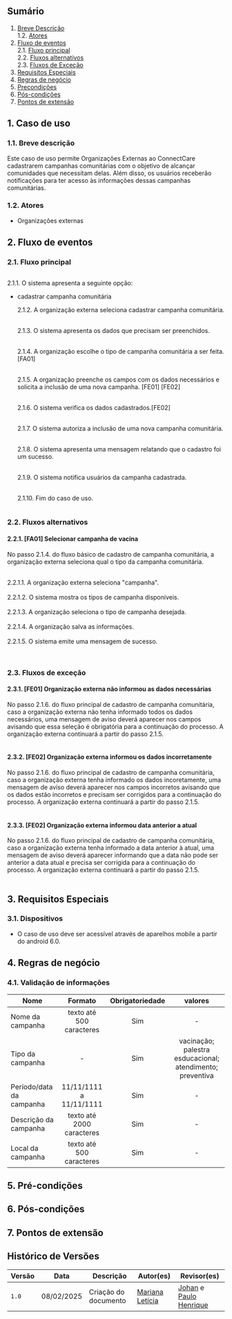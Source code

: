 ## Sumário

1. [Breve Descrição](#breve-descricao)<br>
   1.2. [Atores](#atores)<br>
2. [Fluxo de eventos](#fluxo-de-eventos)<br>
   2.1. [Fluxo principal](#fluxo-principal)<br>
   2.2. [Fluxos alternativos](#fluxos-alternativos)<br>
   2.3. [Fluxos de Exceção](#fluxos-de-excecao)<br>
3. [Requisitos Especiais](#requisitos-especiais)<br>
4. [Regras de negócio](#regras-de-negocio)<br>
5. [Precondições](#pre-condicoes)<br>
6. [Pós-condições](#pos-condicoes)<br>
7. [Pontos de extensão](#pontos-de-extensao)<br>

## 1. Caso de uso

<a id="breve-descricao"></a>

### 1.1. Breve descrição

Este caso de uso permite Organizações Externas ao ConnectCare cadastrarem campanhas comunitárias com o objetivo de alcançar comunidades que necessitam delas. Além disso, os usuários receberão notificações para ter acesso às informações dessas campanhas comunitárias.

<a id="atores"></a>

### 1.2. Atores

- Organizações externas

<a id="fluxo-de-eventos"></a>

## 2. Fluxo de eventos

<a id="fluxo-principal"></a>

### 2.1. Fluxo principal

<div style="display: flex; justify-content: center;">
  <div style="text-align: left;">

2.1.1. O sistema apresenta a seguinte opção:<br>

- cadastrar campanha comunitária<br>

  2.1.2. A organização externa seleciona cadastrar campanha comunitária.<br><br>

  2.1.3. O sistema apresenta os dados que precisam ser preenchidos.<br><br>

  2.1.4. A organização escolhe o tipo de campanha comunitária a ser feita. [FA01]<br><br>

  2.1.5. A organização preenche os campos com os dados necessários e solicita a inclusão de uma nova campanha. [FE01] [FE02]<br><br>

  2.1.6. O sistema verifica os dados cadastrados.[FE02]<br><br>

  2.1.7. O sistema autoriza a inclusão de uma nova campanha comunitária.<br><br>

  2.1.8. O sistema apresenta uma mensagem relatando que o cadastro foi um sucesso.<br><br>

  2.1.9. O sistema notifica usuários da campanha cadastrada.<br><br>

  2.1.10. Fim do caso de uso.

    </div>
  </div>

<a id="fluxos-alternativos"></a>

### 2.2. Fluxos alternativos

#### 2.2.1. [FA01] Selecionar campanha de vacina

<div style="display: flex; justify-content: center; text-align: center; width: 100%;">
  <div style="text-align: left; max-width: 800px; word-wrap: break-word;">
No passo 2.1.4. do fluxo básico de cadastro de campanha comunitária, a organização externa seleciona qual o tipo da campanha comunitária.<br><br>

2.2.1.1. A organização externa seleciona "campanha".<br><br>
2.2.1.2. O sistema mostra os tipos de campanha disponíveis.<br><br>
2.2.1.3. A organização seleciona o tipo de campanha desejada.<br><br>
2.2.1.4. A organização salva as informações.<br><br>
2.2.1.5. O sistema emite uma mensagem de sucesso.<br><br>

  </div>
</div>

<a id="fluxos-de-excecao"></a>

### 2.3. Fluxos de exceção

#### 2.3.1. [FE01] Organização externa não informou as dados necessárias

<div style="display: flex; justify-content: center; text-align: center; width: 100%;">
  <div style="text-align: left; max-width: 800px; word-wrap: break-word;">
    No passo 2.1.6. do fluxo principal de cadastro de campanha comunitária, caso a organização externa não tenha informado todos os dados necessários, uma mensagem de aviso deverá aparecer nos campos avisando que essa seleção é obrigatória para a continuação do processo. A organização externa continuará a partir do passo 2.1.5.<br><br>
  </div>
</div>

#### 2.3.2. [FE02] Organização externa informou os dados incorretamente

<div style="display: flex; justify-content: center; text-align: center; width: 100%;">
  <div style="text-align: left; max-width: 800px; word-wrap: break-word;">
    No passo 2.1.6. do fluxo principal de cadastro de campanha comunitária, caso a organização externa tenha informado os dados incoretamente, uma mensagem de aviso deverá aparecer nos campos incorretos avisando que os dados estão incorretos e precisam ser corrigidos para a continuação do processo. A organização externa continuará a partir do passo 2.1.5.<br><br>
  </div>
</div>

#### 2.3.3. [FE02] Organização externa informou data anterior a atual

<div style="display: flex; justify-content: center; text-align: center; width: 100%;">
  <div style="text-align: left; max-width: 800px; word-wrap: break-word;">
    No passo 2.1.6. do fluxo principal de cadastro de campanha comunitária, caso a organização externa tenha informado a data anterior à atual, uma mensagem de aviso deverá aparecer informando que a data não pode ser anterior a data atual e precisa ser corrigida para a continuação do processo. A organização externa continuará a partir do passo 2.1.5.<br><br>
  </div>
</div>

<a id="requisitos-especiais"></a>

## 3. Requisitos Especiais

### 3.1. Dispositivos

- O caso de uso deve ser acessível através de aparelhos mobile a partir do android 6.0.

<a id="regras-de-negocio"></a>

## 4. Regras de negócio

### 4.1. Validação de informações

| Nome                     |          Formato          | Obrigatoriedade |                          valores                          |
| ------------------------ | :-----------------------: | :-------------: | :-------------------------------------------------------: |
| Nome da campanha         | texto até 500 caracteres  |       Sim       |                             -                             |
| Tipo da campanha         |             -             |       Sim       | vacinação; palestra esducacional; atendimento; preventiva |
| Período/data da campanha |  11/11/1111 a 11/11/1111  |       Sim       |                             -                             |
| Descrição da campanha    | texto até 2000 caracteres |       Sim       |                             -                             |
| Local da campanha        | texto até 500 caracteres  |       Sim       |                             -                             |

<a id="pre-condicoes"></a>

## 5. Pré-condições

<a id="pos-condicoes"></a>

## 6. Pós-condições

<a id="pontos-de-extensao"></a>

## 7. Pontos de extensão


## Histórico de Versões

| Versão |    Data    | Descrição                                 | Autor(es)                                       | Revisor(es)                                    |
| ------ | :--------: | ----------------------------------------- | ----------------------------------------------- | ---------------------------------------------- |
| `1.0`   | 08/02/2025 | Criação do documento                        | [Mariana Letícia](https://github.com/Marianannn) |     [Johan](https://github.com/johan-rocha) e [Paulo Henrique](https://github.com/Nanashii76)     | 